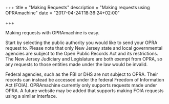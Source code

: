 +++
title = "Making Requests"
description = "Making requests using OPRAmachine"
date = "2017-04-24T18:36:24+02:00"

+++

Making requests with OPRAmachine is easy.

Start by selecting the public authority you would like to send your OPRA request to. Please note that only New Jersey state and local governmental agencies are subject to the Open Public Records Act and its restrictions. The New Jersey Judiciary and Legislature are both exempt from OPRA, so any requests to those entities made under the law would be invalid.

Federal agencies, such as the FBI or DHS are not subject to OPRA. Their records can instead be accessed under the federal Freedom of Information Act (FOIA). OPRAmachine currently only supports requests made under OPRA. A future website may be added that supports making FOIA requests using a similar interface.
